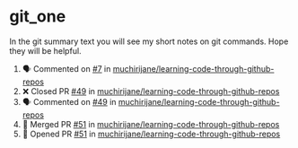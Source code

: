 # git_one
In the git summary text you will see my short notes on git commands. Hope they will be helpful.

<!--START_SECTION:activity-->
1. 🗣 Commented on [#7](https://github.com/muchirijane/learning-code-through-github-repos/issues/7) in [muchirijane/learning-code-through-github-repos](https://github.com/muchirijane/learning-code-through-github-repos)
2. ❌ Closed PR [#49](https://github.com/muchirijane/learning-code-through-github-repos/pull/49) in [muchirijane/learning-code-through-github-repos](https://github.com/muchirijane/learning-code-through-github-repos)
3. 🗣 Commented on [#49](https://github.com/muchirijane/learning-code-through-github-repos/issues/49) in [muchirijane/learning-code-through-github-repos](https://github.com/muchirijane/learning-code-through-github-repos)
4. 🎉 Merged PR [#51](https://github.com/muchirijane/learning-code-through-github-repos/pull/51) in [muchirijane/learning-code-through-github-repos](https://github.com/muchirijane/learning-code-through-github-repos)
5. 💪 Opened PR [#51](https://github.com/muchirijane/learning-code-through-github-repos/pull/51) in [muchirijane/learning-code-through-github-repos](https://github.com/muchirijane/learning-code-through-github-repos)
<!--END_SECTION:activity-->

